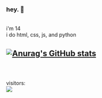 ### hey. 👋
<br>
i'm 14
<br>
i do html, css, js, and python
<br>


[![Anurag's GitHub stats](https://github-readme-stats.vercel.app/api?username=v8f)](https://github.com/anuraghazra/github-readme-stats)
<br>
<br>
---
<br>
visitors:
<br>

<img src="https://profile-counter.glitch.me/v8f/count.svg" />
